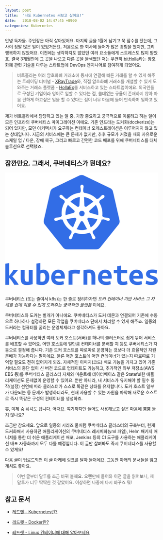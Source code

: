 ```yaml
---
layout: post
title:  "나도 Kubernetes 써보고 싶어요!"
date:   2018-08-02 14:47:45 +0900
categories: Kubernetes
---
```


안녕 독자들. 주인장은 아직 살아있어요. 마지막 글을 1월에 남기고 쭉 잠수를 탔는데, 그 사이 정말 많은 일이 있었거든요. 처음으로 한 회사에 들어가 많은 경험을 했지만, 그리 행복하지 않았어요. 이전에는 생각하지도 않았던 여러 요소들에게 스트레스도 많이 받았죠. 결국 3개월만에 그 곳을 나오고 다른 곳을 물색했던 저는 우연히 [bitHolla](https://bitholla.com)라는 암호화폐 관련 기술을 다루는 스타트업에 DevOps 엔지니어로 참여하게 되었어요.

> 비트홀라는 여러 암호화폐 거래소에 동시에 연결해 빠른 거래를 할 수 있게 해주는 트레이딩 터미널 - [XRayTrade](https://xray.trade)와, 직접 암호화폐 거래소를 개설할 수 있게 도와주는 거래소 플랫폼 - [HollaEx](https://hollaex.com)를 서비스하고 있는 스타트업이에요. 외국인들로 구성된 기업이라 영어로 일할 수 있다는 점, 쓸데없는 규율이 존재하지 않아 마음 편하게 하고싶은 일을 할 수 있다는 점이 너무 마음에 들어 만족하며 일하고 있어요.

제가 비트홀라에서 담당하고 있는 일 중, 가장 중요하고 궁극적으로 이룰려고 하는 일이 모든 인프라의 쿠버네티스 마이그레이션 이에요. 기존 인프라는 도커화(dockerize)는 되어 있지만, 모던 아키텍처가 요구하는 컨테이너 오케스트레이션은 이루어지지 않고 있는 상태입니다. 지금의 서비스에는 큰 문제가 없지만, 추후 규모가 커졌을 때의 자유로운 스케일 업 / 다운, 장애 복구, 그리고 빠르고 간편한 코드 배포를 위해 쿠버네티스를 대체 솔루션으로 선택했죠.

## 잠깐만요. 그래서, 쿠버네티스가 뭔데요?

<div align="center"><img src="https://github.com/kycfeel/kycfeel.github.io/blob/master/_images/k8s-logo.png?raw=true"/></div><br/>

쿠버네티스 (또는 줄여서 k8s)는 한 줄로 정리하자면 *도커 컨테이너 기반 서비스 그 자체를 쉽게 이룰 수 있게 도와주는 궁극적인 플랫폼* 이에요.

쿠버네티스와 도커는 별개가 아니에요. 쿠버네티스가 도커 데몬과 연결되어 기존에 수동으로 하나하나 설정하던 모든 작업을 쿠버네티스 단에서 처리할 수 있게 해주죠. 일종의 도커라는 컴퓨터를 굴리는 운영체제라고 생각하셔도 좋아요.

쿠버네티스를 사용하면 여러 도커 호스트(서버)를 하나의 클러스터로 쉽게 묶어 서비스를 배포할 수 있어요. 어떤 호스트에 얼만큼 컨테이너를 분배할 지 등도 쿠버네티스가 자동으로 결정해 줍니다. 기존 도커 호스트를 따로따로 운영하는 것보다 더 효율적인 자원 분배가 가능하다는 말이에요. 물론 어떤 호스트에 어떤 컨테이너가 있는지 따로따로 기억할 필요도 전혀 없어지게 되죠. 자체적인 이미지(코드) 배포 기능을 가지고 있어 기존 서비스의 중단 없이 신 버전 코드로 업데이트도 가능하고, 추가적인 외부 저장소(AWS EBS 등)를 쿠버네티스 클러스터 자체와 마운트해 데이터베이스 같은 Stateful한 애플리케이션도 문제없이 운영할 수 있어요. 뿐만 아니라, 내 서비스가 유지해야 할 필수 동작(설정) 선언에 따라 클러스터가 스스로 똑같은 상태를 유지합니다. 도커 호스트 일부가 다운되는 등 문제가 발생하더라도, 현재 사용할 수 있는 자원을 파악해 새로운 호스트로 즉시 똑같은 구성의 컨테이너를 생성하죠.

휴, 이제 숨 쉬셔도 됩니다. 어때요. 여기까지만 들어도 사용해보고 싶은 마음에 뿜뿜 들지 않나요?

조금만 참으세요. 앞으로 일종의 시리즈 물처럼 쿠버네티스 클러스터의 구축부터, 현재 도커화해서 사용하던 애플리케이션의 쿠버네티스 레시피화(yml 파일), Helm 패키지 매니저를 통한 더 쉬운 애플리케이션 배포, Jenkins 등의 CI 도구를 사용하는 애플리케이션 배포 자동화까지 모두 다룰 예정입니다. 이 글만 살펴봐도 즉시 쿠버네티스를 사용할 수 있게요!

다음 글이 업로드되면 이 글 아래에 링크를 달아 둘꺼에요. 그동안 아래의 문서들을 읽고 계셔도 좋아요.

> 이번 글부터 말투를 조금 바꿔 볼께요. 오랜만에 들어와 이전 글을 읽어보니, 제 말투가 너무 딱딱한 것 같았어요. 이상하면 나중에 다시 바꾸죠 뭐!

## 참고 문서

- [레드헷 - Kubernetes란?](https://www.redhat.com/ko/topics/containers/what-is-kubernetes)

- [레드헷 - Docker란?](https://www.redhat.com/ko/topics/containers/what-is-docker)

- [레드헷 - Linux 컨테이너에 대해 알아보세요](https://www.redhat.com/ko/topics/containers)
